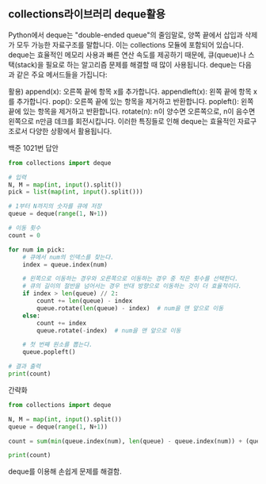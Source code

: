 ## collections라이브러리 deque활용
  
Python에서 deque는 "double-ended queue"의 줄임말로, 양쪽 끝에서 삽입과 삭제가 모두 가능한 자료구조를 말합니다. 이는 collections 모듈에 포함되어 있습니다.
deque는 효율적인 메모리 사용과 빠른 연산 속도를 제공하기 때문에, 큐(queue)나 스택(stack)을 필요로 하는 알고리즘 문제를 해결할 때 많이 사용됩니다.
deque는 다음과 같은 주요 메서드들을 가집니다:

활용)
append(x): 오른쪽 끝에 항목 x를 추가합니다.
appendleft(x): 왼쪽 끝에 항목 x를 추가합니다.
pop(): 오른쪽 끝에 있는 항목을 제거하고 반환합니다.
popleft(): 왼쪽 끝에 있는 항목을 제거하고 반환합니다.
rotate(n): n이 양수면 오른쪽으로, n이 음수면 왼쪽으로 n만큼 데크를 회전시킵니다.
이러한 특징들로 인해 deque는 효율적인 자료구조로서 다양한 상황에서 활용됩니다.


백준 1021번 답안
```python
from collections import deque

# 입력
N, M = map(int, input().split())
pick = list(map(int, input().split()))

# 1부터 N까지의 숫자를 큐에 저장
queue = deque(range(1, N+1))

# 이동 횟수
count = 0

for num in pick:
    # 큐에서 num의 인덱스를 찾는다.
    index = queue.index(num)

    # 왼쪽으로 이동하는 경우와 오른쪽으로 이동하는 경우 중 작은 횟수를 선택한다.
    # 큐의 길이의 절반을 넘어서는 경우 반대 방향으로 이동하는 것이 더 효율적이다.
    if index > len(queue) // 2:
        count += len(queue) - index
        queue.rotate(len(queue) - index)  # num을 맨 앞으로 이동
    else:
        count += index
        queue.rotate(-index)  # num을 맨 앞으로 이동

    # 첫 번째 원소를 뽑는다.
    queue.popleft()

# 결과 출력
print(count)
```

간략화
```python
from collections import deque

N, M = map(int, input().split())
queue = deque(range(1, N+1))

count = sum(min(queue.index(num), len(queue) - queue.index(num)) + (queue.rotate(-queue.index(num)) or queue.popleft()) for num in map(int, input().split()))

print(count)

```

deque를 이용해 손쉽게 문제를 해결함.
